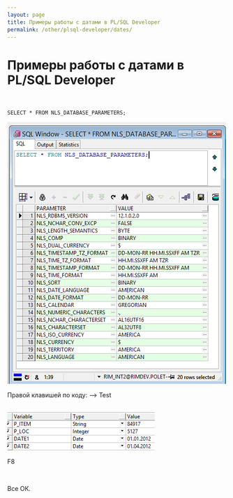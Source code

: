 ```yaml
---
layout: page
title: Примеры работы с датами в PL/SQL Developer
permalink: /other/plsql-developer/dates/
---
```


# Примеры работы с датами в PL/SQL Developer

<br/>

    SELECT * FROM NLS_DATABASE_PARAMETERS;

<img src="/img/plsql-developer/plsqldeveloper-dates-1.png" alt="oracle dba" border="0" />

<br/>

Правой клавишей по коду: --> Test

<br/>

<img src="/img/plsql-developer/plsqldeveloper-dates-2.png" alt="oracle dba" border="0" />

<br/>

F8

<br/>

Все ОК.
